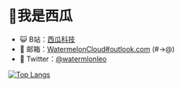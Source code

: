# 🍉我是西瓜
- 😺 B站：[西瓜科技](https://space.bilibili.com/398866340)
- 📧 邮箱：<a href="mailto: WatermelonCloud@outlook.com">WatermelonCloud#outlook.com</a> (#->@)
- 💬 Twitter：[@watermlonleo](https://twitter.com/watermlonleo)

[![Top Langs](https://github-readme-stats.vercel.app/api/top-langs/?username=LeoWang2007&hide_title=false&layout=compact&locale=cn)](https://github.com/LeoWang2007)
